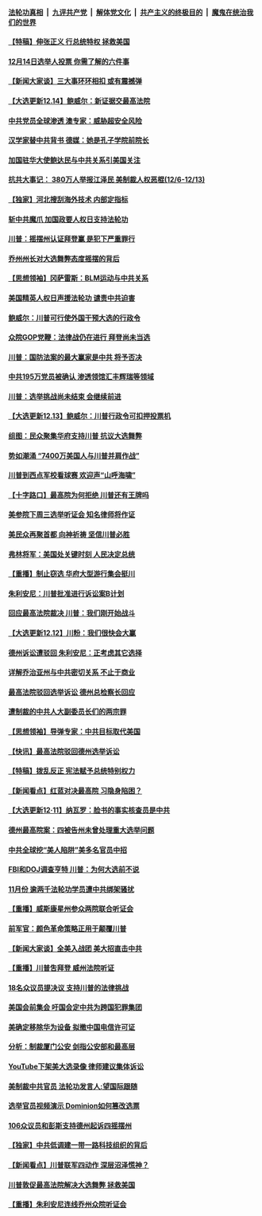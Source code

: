 ####  [法轮功真相](../../../../basic/blob/master/README.md?t=12150431) &nbsp;|&nbsp; [九评共产党](../../../../9ping.md/blob/master/README.md?t=12150431) &nbsp;|&nbsp; [解体党文化](../../../../jtdwh.md/blob/master/README.md?t=12150431)  &nbsp;|&nbsp; [共产主义的终极目的](../../../../gczydzjmd.md/blob/master/README.md?t=12150431) &nbsp;|&nbsp; [魔鬼在统治我们的世界](../../../../mgztzwmdsj.md/blob/master/README.md?t=12150431) 

#### [【特稿】伸张正义 行总统特权 拯救美国](../pages/nf4514/n12616806.md?t=12150431) 

#### [12月14日选举人投票 你需了解的六件事](../pages/nf4514/n12620286.md?t=12150431) 

#### [【新闻大家谈】三大事环环相扣 或有震撼弹](../pages/nf4514/n12619839.md?t=12150431) 

#### [【大选更新12.14】鲍威尔：新证据交最高法院](../pages/nf4514/n12619321.md?t=12150431) 

#### [中共党员全球渗透 澳专家：威胁超安全风险](../pages/nf4514/n12618467.md?t=12150431) 

#### [汉学家替中共背书 德媒：她是孔子学院前院长](../pages/nf4514/n12617495.md?t=12150431) 

#### [加国驻华大使鲍达民与中共关系引美国关注](../pages/nf4514/n12617966.md?t=12150431) 

#### [抗共大事记： 380万人举报江泽民 美制裁人权恶棍(12/6-12/13)](../pages/nf4514/n12617791.md?t=12150431) 

#### [【独家】河北搜刮海外技术 内部定指标](../pages/nf4514/n12612099.md?t=12150431) 

#### [斩中共魔爪 加国政要人权日支持法轮功](../pages/nf4514/n12611479.md?t=12150431) 

#### [川普：摇摆州认证拜登赢 是犯下严重罪行](../pages/nf4514/n12618394.md?t=12150431) 

#### [乔州州长对大选舞弊态度摇摆的背后](../pages/nf4514/n12615031.md?t=12150431) 

#### [【思想领袖】冈萨雷斯：BLM运动与中共关系](../pages/nf4514/n12530247.md?t=12150431) 

#### [美国精英人权日声援法轮功 谴责中共迫害](../pages/nf4514/n12618094.md?t=12150431) 

#### [鲍威尔：川普可行使外国干预大选的行政令](../pages/nf4514/n12617890.md?t=12150431) 

#### [众院GOP党鞭：法律战仍在进行 拜登尚未当选](../pages/nf4514/n12617727.md?t=12150431) 

#### [川普：国防法案的最大赢家是中共 将予否决](../pages/nf4514/n12617653.md?t=12150431) 

#### [中共195万党员被确认 渗透领馆汇丰辉瑞等领域](../pages/nf4514/n12617636.md?t=12150431) 

#### [川普：选举挑战尚未结束 会继续前进](../pages/nf4514/n12617568.md?t=12150431) 

#### [【大选更新12.13】鲍威尔：川普行政令可扣押投票机](../pages/nf4514/n12617165.md?t=12150431) 

#### [组图：民众聚集华府支持川普 抗议大选舞弊](../pages/nf4514/n12617007.md?t=12150431) 

#### [势如潮涌 “7400万美国人与川普并肩作战”](../pages/nf4514/n12602446.md?t=12150431) 

#### [川普到西点军校看球赛 欢迎声“山呼海啸”](../pages/nf4514/n12616255.md?t=12150431) 

#### [【十字路口】最高院为何拒绝 川普还有王牌吗](../pages/nf4514/n12616298.md?t=12150431) 

#### [美参院下周三选举听证会 知名律师将作证](../pages/nf4514/n12616075.md?t=12150431) 

#### [美民众再聚首都 向神祈祷 坚信川普必胜](../pages/nf4514/n12616132.md?t=12150431) 

#### [弗林将军：美国处关键时刻 人民决定总统](../pages/nf4514/n12615863.md?t=12150431) 

#### [【重播】制止窃选 华府大型游行集会挺川](../pages/nf4514/n12606951.md?t=12150431) 

#### [朱利安尼：川普批准进行诉讼案B计划](../pages/nf4514/n12615651.md?t=12150431) 

#### [回应最高法院裁决 川普：我们刚开始战斗](../pages/nf4514/n12615441.md?t=12150431) 

#### [【大选更新12.12】川粉：我们很快会大赢](../pages/nf4514/n12615033.md?t=12150431) 

#### [德州诉讼遭驳回 朱利安尼：正考虑其它选择](../pages/nf4514/n12614705.md?t=12150431) 

#### [详解乔治亚州与中共密切关系 不止于商业](../pages/nf4514/n12614555.md?t=12150431) 

#### [最高法院驳回选举诉讼 德州总检察长回应](../pages/nf4514/n12614590.md?t=12150431) 

#### [遭制裁的中共人大副委员长们的两宗罪](../pages/nf4514/n12613926.md?t=12150431) 

#### [【思想领袖】导弹专家：中共目标取代美国](../pages/nf4514/n12476082.md?t=12150431) 

#### [【快讯】最高法院驳回德州选举诉讼](../pages/nf4514/n12614330.md?t=12150431) 

#### [【特稿】拨乱反正 宪法赋予总统特别权力](../pages/nf4514/n12598306.md?t=12150431) 

#### [【新闻看点】红蓝对决最高院 习隐身陷困？](../pages/nf4514/n12614376.md?t=12150431) 

#### [【大选更新12·11】纳瓦罗：脸书的事实核查员是中共](../pages/nf4514/n12612906.md?t=12150431) 

#### [德州最高院案：四被告州未曾处理重大选举问题](../pages/nf4514/n12614144.md?t=12150431) 

#### [中共全球挖“美人陷阱”美多名官员中招](../pages/nf4514/n12613939.md?t=12150431) 

#### [FBI和DOJ调查亨特 川普：为何大选前不说](../pages/nf4514/n12613853.md?t=12150431) 

#### [11月份 逾两千法轮功学员遭中共绑架骚扰](../pages/nf4514/n12612971.md?t=12150431) 

#### [【重播】威斯康星州参众两院联合听证会](../pages/nf4514/n12613777.md?t=12150431) 

#### [前军官：颜色革命策略正用于颠覆川普](../pages/nf4514/n12613755.md?t=12150431) 

#### [【新闻大家谈】全美入战团 美大招直击中共](../pages/nf4514/n12613564.md?t=12150431) 

#### [【重播】川普吿拜登 威州法院听证](../pages/nf4514/n12611175.md?t=12150431) 

#### [18名众议员提决议 支持川普的法律挑战](../pages/nf4514/n12613610.md?t=12150431) 

#### [美国会前集会 吁国会定中共为跨国犯罪集团](../pages/nf4514/n12613465.md?t=12150431) 

#### [美确定移除华为设备 拟撤中国电信许可证](../pages/nf4514/n12613447.md?t=12150431) 

#### [分析：制裁厦门公安 剑指公安部和最高层](../pages/nf4514/n12612956.md?t=12150431) 

#### [YouTube下架美大选录像 律师建议集体诉讼](../pages/nf4514/n12610566.md?t=12150431) 

#### [美制裁中共官员 法轮功发言人:望国际跟随](../pages/nf4514/n12612010.md?t=12150431) 

#### [选举官员视频演示 Dominion如何篡改选票](../pages/nf4514/n12612488.md?t=12150431) 

#### [106众议员和彭斯支持德州起诉四摇摆州](../pages/nf4514/n12612217.md?t=12150431) 

#### [【独家】中共低调建一带一路科技组织的背后](../pages/nf4514/n12608459.md?t=12150431) 

#### [【新闻看点】川普联军四动作 深层沼泽慌神？](../pages/nf4514/n12611794.md?t=12150431) 

#### [川普敦促最高法院解决大选舞弊 拯救美国](../pages/nf4514/n12611689.md?t=12150431) 

#### [【重播】朱利安尼连线乔州众院听证会](../pages/nf4514/n12609625.md?t=12150431) 

